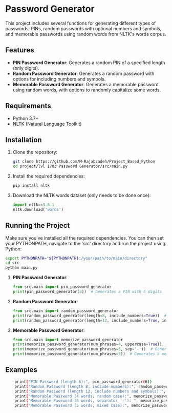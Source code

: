 # Password Generator

This project includes several functions for generating different types of passwords: PINs, random passwords with optional numbers and symbols, and memorable passwords using random words from NLTK's words corpus.

## Features

- **PIN Password Generator**: Generates a random PIN of a specified length (only digits).
- **Random Password Generator**: Generates a random password with options for including numbers and symbols.
- **Memorable Password Generator**: Generates a memorable password using random words, with options to randomly capitalize some words.

## Requirements

- Python 3.7+
- NLTK (Natural Language Toolkit)

## Installation

1. Clone the repository:
    ```sh
    git clone https://github.com/M-Rajabzadeh/Project_Based_Python
    cd project/lvl I/03 Password Generator/src/main.py
    ```

2. Install the required dependencies:
    ```sh
    pip install nltk
    ```

3. Download the NLTK words dataset (only needs to be done once):
    ```python
    import nltk==3.8.1
    nltk.download('words')
    ```

## Running the Project

Make sure you've installed all the required dependencies. You can then set your PYTHONPATH, navigate to the 'src' directory and run the project using Python:

```bash
export PYTHONPATH="${PYTHONPATH}:/your/path/to/main/directory"
cd src
python main.py
```

1. **PIN Password Generator**:
    ```python
    from src.main import pin_password_generator
    print(pin_password_generator(6))  # Generates a PIN with 6 digits
    ```

2. **Random Password Generator**:
    ```python
    from src.main import random_password_generator
    print(random_password_generator(length=8, include_numbers=True))  # Generates a random password with 8 characters including numbers
    print(random_password_generator(length=12, include_numbers=True, include_symbols=True))  # Generates a random password with 12 characters including numbers and symbols
    ```

3. **Memorable Password Generator**:
    ```python
    from src.main import memorize_password_generator
    print(memorize_password_generator(num_phrases=4, uppercase=True))  # Generates a memorable password with 4 words, some words in uppercase
    print(memorize_password_generator(num_phrases=6, sep='-'))  # Generates a memorable password with 6 words separated by '-'
    print(memorize_password_generator(num_phrases=5))  # Generates a memorable password with 5 words, random case
    ```

## Examples

```sh
    print("PIN Password (length 6):", pin_password_generator(6))
    print("Random Password (length 8, include numbers):", random_password_generator(length=8, include_numbers=True))
    print("Random Password (length 12, include numbers and symbols):", random_password_generator(length=12, include_numbers=True, include_symbols=True))
    print("Memorable Password (4 words, random case):", memorize_password_generator(num_phrases=4, uppercase=True))
    print("Memorable Password (6 words, separator '-'): ", memorize_password_generator(num_phrases=6, sep='-'))
    print("Memorable Password (5 words, mixed case):", memorize_password_generator(num_phrases=5))
```